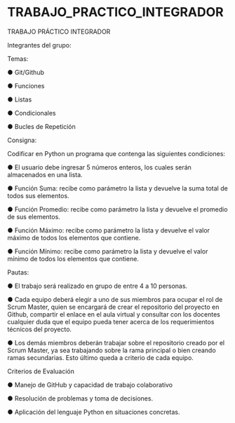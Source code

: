 # TRABAJO_PRACTICO_INTEGRADOR
TRABAJO PRÁCTICO INTEGRADOR

Integrantes del grupo:



Temas:

● Git/Github

● Funciones

● Listas

● Condicionales

● Bucles de Repetición

Consigna:

Codificar en Python un programa que contenga las siguientes condiciones:

● El usuario debe ingresar 5 números enteros, los cuales serán almacenados en una
lista.

● Función Suma: recibe como parámetro la lista y devuelve la suma total de todos
sus elementos.

● Función Promedio: recibe como parámetro la lista y devuelve el promedio de sus
elementos.

● Función Máximo: recibe como parámetro la lista y devuelve el valor máximo de
todos los elementos que contiene.

● Función Mínimo: recibe como parámetro la lista y devuelve el valor mínimo de
todos los elementos que contiene.

Pautas:

● El trabajo será realizado en grupo de entre 4 a 10 personas.

● Cada equipo deberá elegir a uno de sus miembros para ocupar el rol de Scrum
Master, quien se encargará de crear el repositorio del proyecto en Github, compartir
el enlace en el aula virtual y consultar con los docentes cualquier duda que el equipo
pueda tener acerca de los requerimientos técnicos del proyecto.

● Los demás miembros deberán trabajar sobre el repositorio creado por el Scrum
Master, ya sea trabajando sobre la rama principal o bien creando ramas
secundarias. Esto último queda a criterio de cada equipo.

Criterios de Evaluación

● Manejo de GitHub y capacidad de trabajo colaborativo

● Resolución de problemas y toma de decisiones.

● Aplicación del lenguaje Python en situaciones concretas.
